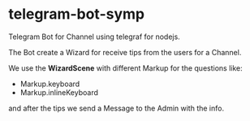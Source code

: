 # telegram-bot-symp

Telegram Bot for Channel using telegraf for nodejs.

The Bot create a Wizard for receive tips from the users for a Channel.

We use the **WizardScene** with different Markup for the questions like:

- Markup.keyboard
- Markup.inlineKeyboard

and after the tips we send a Message to the Admin with the info.
